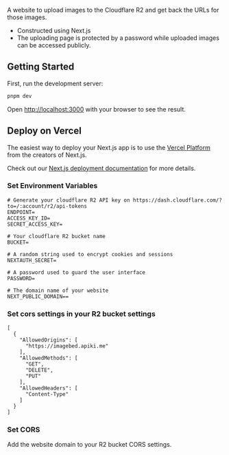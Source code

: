 A website to upload images to the Cloudflare R2 and get back the URLs for those images. 
+ Constructed using Next.js
+ The uploading page is protected by a password while uploaded images can be accessed publicly.

## Getting Started

First, run the development server:

```bash
pnpm dev
```

Open [http://localhost:3000](http://localhost:3000) with your browser to see the result.

## Deploy on Vercel

The easiest way to deploy your Next.js app is to use the [Vercel Platform](https://vercel.com/new?utm_medium=default-template&filter=next.js&utm_source=create-next-app&utm_campaign=create-next-app-readme) from the creators of Next.js.

Check out our [Next.js deployment documentation](https://nextjs.org/docs/deployment) for more details.

### Set Environment Variables
```
# Generate your cloudflare R2 API key on https://dash.cloudflare.com/?to=/:account/r2/api-tokens
ENDPOINT=
ACCESS_KEY_ID=
SECRET_ACCESS_KEY=

# Your cloudflare R2 bucket name
BUCKET=

# A random string used to encrypt cookies and sessions
NEXTAUTH_SECRET=

# A password used to guard the user interface
PASSWORD=

# The domain name of your website
NEXT_PUBLIC_DOMAIN==
```

### Set cors settings in your R2 bucket settings
```
[
  {
    "AllowedOrigins": [
      "https://imagebed.apiki.me"
    ],
    "AllowedMethods": [
      "GET",
      "DELETE",
      "PUT"
    ],
    "AllowedHeaders": [
      "Content-Type"
    ]
  }
]
```

### Set CORS
Add the website domain to your R2 bucket CORS settings.